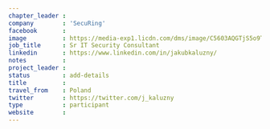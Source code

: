 ```yaml
---
chapter_leader :
company        : 'SecuRing'
facebook       :
image          : https://media-exp1.licdn.com/dms/image/C5603AQGTjS5o9TGdqw/profile-displayphoto-shrink_200_200/0?e=1596067200&v=beta&t=UhdGQXxjtZuS3XSjXUE48F9NSSn0O6wrdwQvdvA86YA
job_title      : Sr IT Security Consultant
linkedin       : https://www.linkedin.com/in/jakubkaluzny/
notes          : 
project_leader : 
status         : add-details
title          : 
travel_from    : Poland
twitter        : https://twitter.com/j_kaluzny
type           : participant
website        : 
---
```


<!-- put more details about participant here -->
